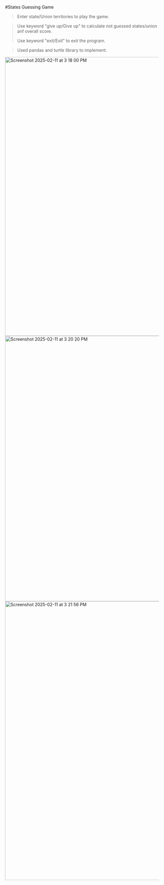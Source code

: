 #States Guessing Game

>Enter  state/Union territories to play the game.

>Use keyword "give up/Give up" to calculate not guessed states/union anf overall score.
>
>Use keyword "exit/Exit" to exit the program.

>Used pandas and turtle library to implement.

<img width="912" alt="Screenshot 2025-02-11 at 3 18 00 PM" src="https://github.com/user-attachments/assets/e5c1b387-5829-493e-a34b-bd05a2166c17" />


<img width="868" alt="Screenshot 2025-02-11 at 3 20 20 PM" src="https://github.com/user-attachments/assets/ecc4d782-90e4-446e-83a8-9117147eb568" />


<img width="912" alt="Screenshot 2025-02-11 at 3 21 56 PM" src="https://github.com/user-attachments/assets/8590cec4-d4d0-4ba4-beb0-d5e7ed0d8a23" />
